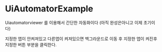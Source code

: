 # UiAutomatorExample



Uiautomatorviewer 를 이용해서 간단한 자동화이다
(아직 완성은아니고 이제 초기이다)

지정한 앱이 안켜져있고 다른앱이 켜져있으면 백그라운드로 이동 후 지정한 앱이 켜진후 
지정한 버튼 부분을 클릭한다.
